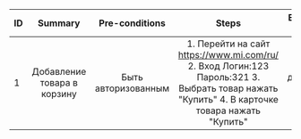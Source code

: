ID | Summary | Pre-conditions | Steps | Expected results
:--|:-------:|:--------------:|:-----:|-----------------:
1 | Добавление товара в корзину | Быть авторизованным | 1. Перейти на сайт https://www.mi.com/ru/   2. Вход Логин:123 Пароль:321   3. Выбрать товар нажать "Купить"   4. В карточке товара нажать "Купить" | Товар добавлен в корзину
